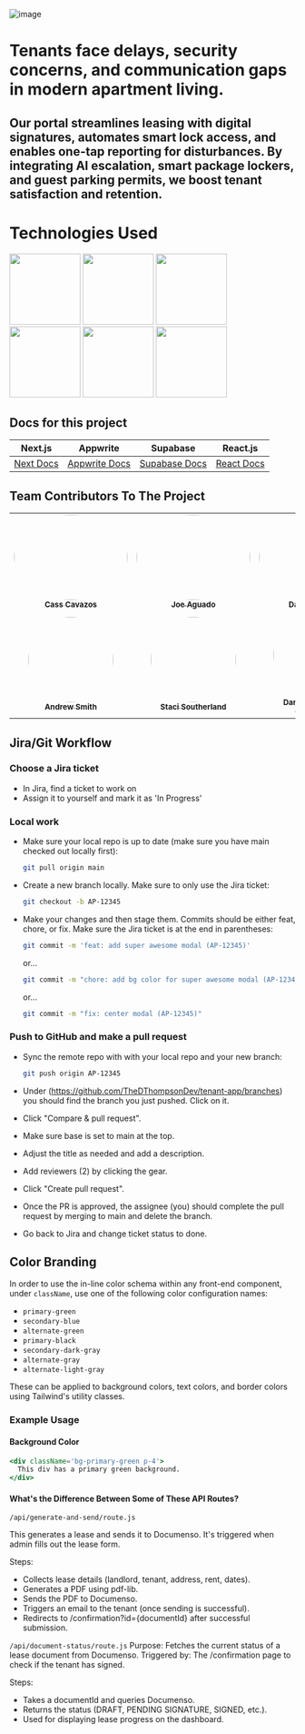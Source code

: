 ![image](https://github.com/user-attachments/assets/80481fb6-6f4e-4fac-8cbf-ee575f1a94af)


# Tenants face delays, security concerns, and communication gaps in modern apartment living.

## Our portal streamlines leasing with digital signatures, automates smart lock access, and enables one-tap reporting for disturbances. By integrating AI escalation, smart package lockers, and guest parking permits, we boost tenant satisfaction and retention.

# Technologies Used

<img style="height:125px" src="https://cdn.jsdelivr.net/gh/devicons/devicon@latest/icons/typescript/typescript-original.svg" /> <img style="height:125px" src="https://cdn.jsdelivr.net/gh/devicons/devicon@latest/icons/nextjs/nextjs-original.svg" /> <img style="height:125px" src="https://cdn.jsdelivr.net/gh/devicons/devicon@latest/icons/appwrite/appwrite-original.svg" /> <img style="height:125px" src="https://cdn.jsdelivr.net/gh/devicons/devicon/icons/react/react-original-wordmark.svg" /> <img style="height:125px" src="https://cdn.jsdelivr.net/gh/devicons/devicon@latest/icons/css3/css3-original.svg" /> <img style="height:125px" src="https://cdn.jsdelivr.net/gh/devicons/devicon@latest/icons/supabase/supabase-original.svg" />

## Docs for this project

| Next.js                               | Appwrite                                  | Supabase                                    | React.js                         |
| ------------------------------------- | ----------------------------------------- | ------------------------------------------- | -------------------------------- |
| [Next Docs ](https://nextjs.org/docs) | [Appwrite Docs](https://appwrite.io/docs) | [Supabase Docs ](https://supabase.com/docs) | [React Docs](https://react.dev/) |

## Team Contributors To The Project

<table>
  <tr>
    <td align="center" width="175">
      <a href="https://www.linkedin.com/in/casacava/">
        <img src="https://github.com/user-attachments/assets/72674182-94f6-45bf-bbe6-7f8cef92338d" height="150" width="200" style="border-radius:50%;" /><br />
        <sub><b>Cass Cavazos</b></sub>
      </a>
    </td>
    <td align="center" width="175">
      <a href="https://www.linkedin.com/in/joeaguado/">
        <img src="https://github.com/user-attachments/assets/ed822669-8b90-4d8e-bd15-82513aaffe3e" height="150" width="200" style="border-radius:50%;" /><br />
        <sub><b>Joe Aguado</b></sub>
      </a>
    </td>
    <td align="center" width="175">
      <a href="https://www.linkedin.com/in/damianpad/">
        <img src="https://github.com/user-attachments/assets/44d0ee64-babe-4c43-a252-79daac03058e" height="150" width="200" style="border-radius:50%;" /><br />
        <sub><b>Damian Padilla</b></sub>
      </a>
    </td>
    <td align="center" width="175">
      <a href="https://www.linkedin.com/in/tatibertazoli/">
        <img src="https://github.com/user-attachments/assets/288e8740-1f5a-4e4d-a172-da2558ea7ac1" height="150" width="200" style="border-radius:50%;" /><br />
        <sub><b>Tatiana Bertazoli</b></sub>
      </a>
    </td>
  </tr>
  <tr>
    <td align="center" width="175">
      <a href="https://www.linkedin.com/in/andrew-sm1th/">
        <img src="https://github.com/user-attachments/assets/bc9f85bd-06a2-49b9-a14f-6e37715f069d" height="150" width="150" style="border-radius:50%;" /><br />
        <sub><b>Andrew Smith</b></sub>
      </a>
    </td>
    <td align="center" width="175">
      <a href="https://www.linkedin.com/in/staci-southerland-649549a8/">
        <img src="https://github.com/user-attachments/assets/9660d25b-1111-41e5-8a90-9f91ec928533" height="150" width="150" style="border-radius:50%;" /><br />
        <sub><b>Staci Southerland</b></sub>
      </a>
    </td>
    <td align="center" width="175">
      <a href="https://www.linkedin.com/in/dthompsondev/">
        <img src="https://github.com/user-attachments/assets/8dc36ff7-8e09-4ea0-9ee1-e9bc3062745b" height="150" width="150" style="border-radius:50%;" /><br />
        <sub><b>Danny Thompson</b></sub>
        <br /><sub>(Tech Lead)</sub>
      </a>
    </td>
  </tr>
</table>

## Jira/Git Workflow

### Choose a Jira ticket

- In Jira, find a ticket to work on
- Assign it to yourself and mark it as 'In Progress'

### Local work

- Make sure your local repo is up to date (make sure you have main checked out locally first):

  ```bash
  git pull origin main
  ```

- Create a new branch locally. Make sure to only use the Jira ticket:

  ```bash
  git checkout -b AP-12345
  ```

- Make your changes and then stage them. Commits should be either feat, chore, or fix. Make sure the Jira ticket is at the end in parentheses:

  ```bash
  git commit -m 'feat: add super awesome modal (AP-12345)'
  ```

  or...

  ```bash
  git commit -m "chore: add bg color for super awesome modal (AP-12345)"
  ```

  or...

  ```bash
  git commit -m "fix: center modal (AP-12345)"
  ```

### Push to GitHub and make a pull request

- Sync the remote repo with with your local repo and your new branch:

  ```bash
  git push origin AP-12345
  ```

- Under (https://github.com/TheDThompsonDev/tenant-app/branches) you should find the branch you just pushed. Click on it.
- Click "Compare & pull request".
- Make sure base is set to main at the top.
- Adjust the title as needed and add a description.
- Add reviewers (2) by clicking the gear.
- Click "Create pull request".
- Once the PR is approved, the assignee (you) should complete the pull request by merging to main and delete the branch.
- Go back to Jira and change ticket status to done.

## Color Branding

In order to use the in-line color schema within any front-end component, under `className`, use one of the following color configuration names:

- `primary-green`
- `secondary-blue`
- `alternate-green`
- `primary-black`
- `secondary-dark-gray`
- `alternate-gray`
- `alternate-light-gray`

These can be applied to background colors, text colors, and border colors using Tailwind's utility classes.

### Example Usage

#### Background Color

```jsx
<div className='bg-primary-green p-4'>
  This div has a primary green background.
</div>
```

#### What's the Difference Between Some of These API Routes?
`/api/generate-and-send/route.js`

This generates a lease and sends it to Documenso.
It's triggered when admin fills out the lease form.

Steps:
- Collects lease details (landlord, tenant, address, rent, dates).
- Generates a PDF using pdf-lib.
- Sends the PDF to Documenso.
- Triggers an email to the tenant (once sending is successful).
- Redirects to /confirmation?id={documentId} after successful submission.

`/api/document-status/route.js`
Purpose: Fetches the current status of a lease document from Documenso.
Triggered by: The /confirmation page to check if the tenant has signed.

Steps:
- Takes a documentId and queries Documenso.
- Returns the status (DRAFT, PENDING SIGNATURE, SIGNED, etc.).
- Used for displaying lease progress on the dashboard.